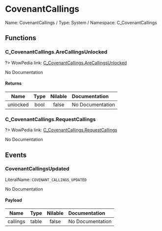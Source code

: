# CovenantCallings

Name: CovenantCallings / Type: System / Namespace: C_CovenantCallings

## Functions

### C_CovenantCallings.AreCallingsUnlocked
?> WowPedia link: [C_CovenantCallings.AreCallingsUnlocked](https://wow.gamepedia.com/API_C_CovenantCallings.AreCallingsUnlocked)

No Documentation

#### Returns
|Name|Type|Nilable|Documentation|
|:---:|:---:|:---:|:---|
|unlocked|bool|false|No Documentation|
### C_CovenantCallings.RequestCallings
?> WowPedia link: [C_CovenantCallings.RequestCallings](https://wow.gamepedia.com/API_C_CovenantCallings.RequestCallings)

No Documentation

## Events

### CovenantCallingsUpdated
LiteralName: `COVENANT_CALLINGS_UPDATED`

No Documentation

#### Payload
|Name|Type|Nilable|Documentation|
|:---:|:---:|:---:|:---|
|callings|table|false|No Documentation|